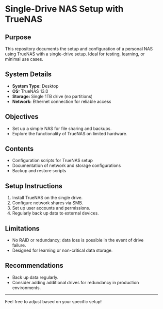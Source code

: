 # Single-Drive NAS Setup with TrueNAS

## Purpose
This repository documents the setup and configuration of a personal NAS using TrueNAS with a single-drive setup. Ideal for testing, learning, or minimal use cases.

## System Details
- **System Type:** Desktop
- **OS:** TrueNAS 13.0
- **Storage:** Single 1TB drive (no partitions)
- **Network:** Ethernet connection for reliable access

## Objectives
- Set up a simple NAS for file sharing and backups.
- Explore the functionality of TrueNAS on limited hardware.

## Contents
- Configuration scripts for TrueNAS setup
- Documentation of network and storage configurations
- Backup and restore scripts

## Setup Instructions
1. Install TrueNAS on the single drive.
2. Configure network shares via SMB.
3. Set up user accounts and permissions.
4. Regularly back up data to external devices.

## Limitations
- No RAID or redundancy; data loss is possible in the event of drive failure.
- Designed for learning or non-critical data storage.

## Recommendations
- Back up data regularly.
- Consider adding additional drives for redundancy in production environments.

---

Feel free to adjust based on your specific setup!
